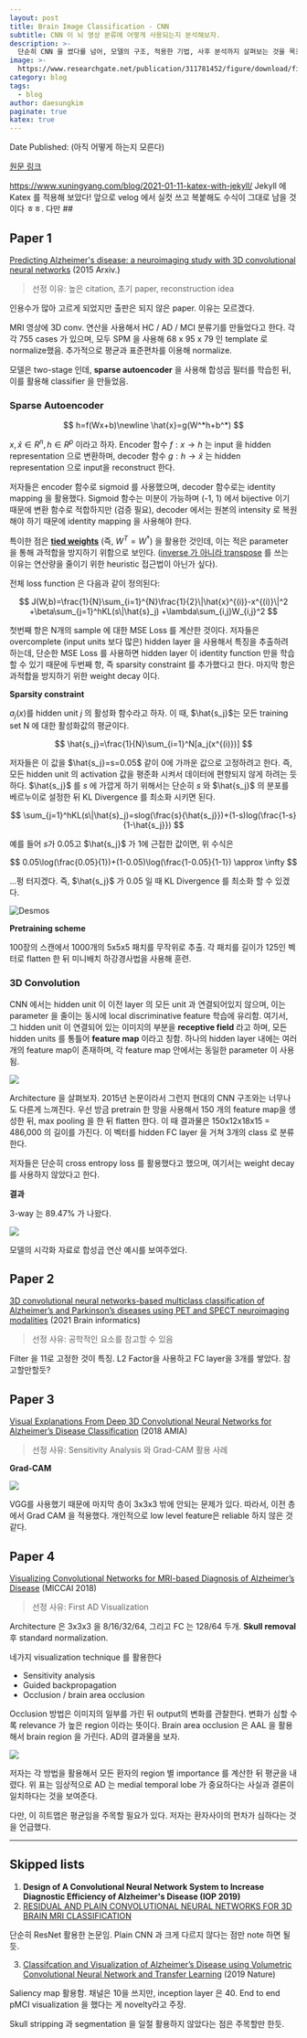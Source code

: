 ```yaml
---
layout: post
title: Brain Image Classification - CNN
subtitle: CNN 이 뇌 영상 분류에 어떻게 사용되는지 분석해보자.
description: >-
  단순히 CNN 을 썼다를 넘어, 모델의 구조, 적용한 기법, 사후 분석까지 살펴보는 것을 목표로 한다.
image: >-
  https://www.researchgate.net/publication/311781452/figure/download/fig2/AS:960124030038022@1605922815238/Representative-brain-MRIs-of-a-CAA-I-patient-and-AD-patients-with-or-without-multiple.jpg
category: blog
tags:
  - blog
author: daesungkim
paginate: true
katex: true
---
```

Date Published: (아직 어떻게 하는지 모른다)

[원문 링크](https://velog.io/@treeboy2762/CNN-Brain-Image-Classification)

https://www.xuningyang.com/blog/2021-01-11-katex-with-jekyll/ Jekyll 에 Katex 를 적용해 보았다! 앞으로 velog 에서 실컷 쓰고 복붙해도 수식이 그대로 남을 것이다 ㅎㅎ. 다만 ## 

## Paper 1
[Predicting Alzheimer's disease: a neuroimaging study with 3D convolutional neural networks](https://arxiv.org/abs/1502.02506) (2015 Arxiv.)

> 선정 이유: 높은 citation, 초기 paper, reconstruction idea

인용수가 많아 고르게 되었지만 출판은 되지 않은 paper. 이유는 모르겠다.

MRI 영상에 3D conv. 연산을 사용해서 HC / AD / MCI 분류기를 만들었다고 한다. 각각 755 cases 가 있으며, 모두 SPM 을 사용해 68 x 95 x 79 인 template 로 normalize했음. 추가적으로 평균과 표준편차를 이용해 normalize.

모델은 two-stage 인데, **sparse autoencoder** 을 사용해 합성곱 필터를 학습힌 뒤, 이를 활용해 classifier 을 만들었음.

### Sparse Autoencoder

$$
h=f(Wx+b)\newline
\hat{x}=g(W^*h+b^*)
$$

$x,\hat{x}\in R^n, h\in R^p$ 이라고 하자. Encoder 함수 $f:x \rightarrow  h$ 는 input 을 hidden representation 으로 변환하며, decoder 함수 $g:h \rightarrow  \hat{x}$ 는 hidden representation 으로 input을 reconstruct 한다.

저자들은 encoder 함수로 sigmoid 를 사용했으며, decoder 함수로는 identity mapping 을 활용했다. Sigmoid 함수는 미분이 가능하며 (-1, 1) 에서 bijective 이기 때문에 변환 함수로 적합하지만 (검증 필요), decoder 에서는 원본의 intensity 로 복원해야 하기 때문에 identity mapping 을 사용해야 한다.

특이한 점은 **[tied weights](https://stackoverflow.com/questions/36889732/tied-weights-in-autoencoder)** (즉, $W^T=W^*$) 을 활용한 것인데, 이는 적은 parameter 을 통해 과적합을 방지하기 위함으로 보인다. ([inverse 가 아니라 transpose](https://stats.stackexchange.com/questions/489429/why-are-the-tied-weights-in-autoencoders-transposed-and-not-inverted) 를 쓰는 이유는 연산량을 줄이기 위한 heuristic 접근법이 아닌가 싶다).

전체 loss function 은 다음과 같이 정의된다:

$$
J(W,b)=\frac{1}{N}\sum_{i=1}^{N}\frac{1}{2}\|\hat{x}^{(i)}-x^{(i)}\|^2
+\beta\sum_{j=1}^hKL(s\|\hat{s}_j)
+\lambda\sum_{i,j}W_{i,j}^2
$$

첫번째 항은 N개의 sample 에 대한 MSE Loss 를 계산한 것이다. 저자들은 overcomplete (input units 보다 많은) hidden layer 을 사용해서 특징을 추출하려 하는데, 단순한 MSE Loss 를 사용하면 hidden layer 이 identity function 만을 학습할 수 있기 때문에 두번째 항, 즉 sparsity constraint 를 추가했다고 한다. 마지막 항은 과적합을 방지하기 위한 weight decay 이다.

**Sparsity constraint**

$a_j(x)$를 hidden unit $j$ 의 활성화 함수라고 하자. 이 때, $\hat{s_j}$는 모든 training set N 에 대한 활성화값의 평균이다.

$$
\hat{s_j}=\frac{1}{N}\sum_{i=1}^N[a_j(x^{(i)})]
$$

저자들은 이 값을 $\hat{s_j}=s=0.05$ 같이 0에 가까운 값으로 고정하려고 한다. 즉, 모든 hidden unit 의 activation 값을 평준화 시켜서 데이터에 편향되지 않게 하려는 듯 하다. $\hat{s_j}$ 를 $s$ 에 가깝게 하기 위해서는 단순히 $s$ 와 $\hat{s_j}$ 의 분포를 베르누이로 설정한 뒤 KL Divergence 를 최소화 시키면 된다. 

$$
\sum_{j=1}^hKL(s\|\hat{s}_j)=slog(\frac{s}{\hat{s_j}})+(1-s)log(\frac{1-s}{1-\hat{s_j}})
$$

예를 들어 $s$가 0.05고 $\hat{s_j}$ 가 1에 근접한 값이면, 위 수식은

$$
0.05\log(\frac{0.05}{1})+(1-0.05)\log(\frac{1-0.05}{1-1}) \approx \infty
$$

...펑 터지겠다. 즉, $\hat{s_j}$ 가 0.05 일 때 KL Divergence 를 최소화 할 수 있겠다.

![Desmos](https://velog.velcdn.com/images/treeboy2762/post/b97a609e-e76f-4e22-8fa9-f67b33e76fa4/image.png)

**Pretraining scheme**

100장의 스캔에서 1000개의 5x5x5 패치를 무작위로 추출. 각 패치를 길이가 125인 벡터로 flatten 한 뒤 미니배치 하강경사법을 사용해 훈련.

### 3D Convolution

CNN 에서는 hidden unit 이 이전 layer 의 모든 unit 과 연결되어있지 않으며, 이는 parameter 을 줄이는 동시에 local discriminative feature 학습에 유리함. 여기서, 그 hidden unit 이 연결되어 있는 이미지의 부분을 **receptive field** 라고 하며, 모든 hidden units 를 통틀어 **feature map** 이라고 칭함. 하나의 hidden layer 내에는 여러개의 feature map이 존재하며, 각 feature map 안에서는 동일한 parameter 이 사용됨.

![](https://velog.velcdn.com/images/treeboy2762/post/a242a9a3-ef5a-4eca-acef-e237d5cbb2d2/image.png)

Architecture 을 살펴보자. 2015년 논문이라서 그런지 현대의 CNN 구조와는 너무나도 다른게 느껴진다. 우선 방금 pretrain 한 망을 사용해서 150 개의 feature map을 생성한 뒤, max pooling 을 한 뒤 flatten 한다. 이 때 결과물은 150x12x18x15 = 486,000 의 길이를 가진다. 이 벡터를 hidden FC layer 을 거쳐 3개의 class 로 분류한다.

저자들은 단순히 cross entropy loss 를 활용했다고 했으며, 여기서는 weight decay 를 사용하지 않았다고 한다.

**결과**

3-way 는 89.47% 가 나왔다.

![](https://velog.velcdn.com/images/treeboy2762/post/07b4e334-d205-4f7f-bf57-cb4f7fd9f680/image.png)

모델의 시각화 자료로 합성곱 연산 예시를 보여주었다.

## Paper 2
[3D convolutional neural networks-based multiclass classification of Alzheimer’s and Parkinson’s diseases using PET and SPECT neuroimaging modalities](https://braininformatics.springeropen.com/articles/10.1186/s40708-021-00144-2) (2021 Brain informatics)

> 선정 사유: 공학적인 요소를 참고할 수 있음

Filter 을 11로 고정한 것이 특징. L2 Factor을 사용하고 FC layer을 3개를 쌓았다. 참고할만할듯?

## Paper 3
[Visual Explanations From Deep 3D Convolutional Neural Networks for
Alzheimer’s Disease Classification](https://www.ncbi.nlm.nih.gov/pmc/articles/PMC6371279/) (2018 AMIA)


> 선정 사유: Sensitivity Analysis 와 Grad-CAM 활용 사례

**Grad-CAM**

![](https://velog.velcdn.com/images/treeboy2762/post/fb2630f6-86ff-4928-a356-0169be2e58fe/image.png)

VGG를 사용했기 때문에 마지막 층이 3x3x3 밖에 안되는 문제가 있다. 따라서, 이전 층에서 Grad CAM 을 적용했다. 개인적으로 low level feature은 reliable 하지 않은 것 같다.


## Paper 4

[Visualizing Convolutional Networks for MRI-based Diagnosis of Alzheimer’s Disease](https://arxiv.org/abs/1808.02874) (MICCAI 2018)

> 선정 사유: First AD Visualization

Architecture 은 3x3x3 을 8/16/32/64, 그리고 FC 는 128/64 두개. **Skull removal** 후 standard normalization.

네가지 visualization technique 를 활용한다

- Sensitivity analysis
- Guided backpropagation
- Occlusion / brain area occlusion

Occlusion 방법은 이미지의 일부를 가린 뒤 output의 변화를 관찰한다. 변화가 심할 수록 relevance 가 높은 region 이라는 뜻이다. Brain area occlusion 은 AAL 을 활용해서 brain region 을 가린다. AD의 결과물을 보자.



![](https://velog.velcdn.com/images/treeboy2762/post/a6593271-d423-480b-9b9a-8f6f27ffcb36/image.png)

저자는 각 방법을 활용해서 모든 환자의 region 별 importance 를 계산한 뒤 평균을 내렸다. 위 표는 임상적으로 AD 는 medial temporal lobe 가 중요하다는 사실과 결론이 일치하다는 것을 보여준다.

다만, 이 히트맵은 평균임을 주목할 필요가 있다. 저자는 환자사이의 편차가 심하다는 것을 언급했다.

-------------------------------------------------
## Skipped lists

1. **Design of A Convolutional Neural Network System to Increase Diagnostic Efficiency of Alzheimer's Disease (IOP 2019)**
2. [RESIDUAL AND PLAIN CONVOLUTIONAL NEURAL NETWORKS FOR 3D BRAIN MRI
CLASSIFICATION](https://arxiv.org/pdf/1701.06643.pdf)

단순히 ResNet 활용한 논문임. Plain CNN 과 크게 다르지 않다는 점만 note 하면 될듯.

3. [Classifcation and Visualization of Alzheimer’s Disease using Volumetric Convolutional Neural Network and Transfer Learning](https://www.nature.com/articles/s41598-019-54548-6) (2019 Nature)

Saliency map 활용함. 채널은 10을 쓰지만, inception layer 은 40. End to end pMCI visualization 을 했다는 게 novelty라고 주장.

Skull stripping 과 segmentation 을 일절 활용하지 않았다는 점은 주목할만 한듯.
